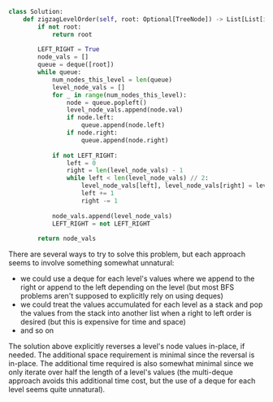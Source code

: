 ```python
class Solution:
    def zigzagLevelOrder(self, root: Optional[TreeNode]) -> List[List[int]]:
        if not root:
            return root
        
        LEFT_RIGHT = True
        node_vals = []
        queue = deque([root])
        while queue:
            num_nodes_this_level = len(queue)
            level_node_vals = []
            for _ in range(num_nodes_this_level):
                node = queue.popleft()
                level_node_vals.append(node.val)
                if node.left: 
                    queue.append(node.left)
                if node.right: 
                    queue.append(node.right)
                    
            if not LEFT_RIGHT:
                left = 0
                right = len(level_node_vals) - 1
                while left < len(level_node_vals) // 2:
                    level_node_vals[left], level_node_vals[right] = level_node_vals[right], level_node_vals[left]
                    left += 1
                    right -= 1
                    
            node_vals.append(level_node_vals)
            LEFT_RIGHT = not LEFT_RIGHT
            
        return node_vals
```

There are several ways to try to solve this problem, but each approach seems to involve something somewhat unnatural:

- we could use a deque for each level's values where we append to the right or append to the left depending on the level (but most BFS problems aren't supposed to explicitly rely on using deques)
- we could treat the values accumulated for each level as a stack and pop the values from the stack into another list when a right to left order is desired (but this is expensive for time and space)
- and so on

The solution above explicitly reverses a level's node values in-place, if needed. The additional space requirement is minimal since the reversal is in-place. The additional time required is also somewhat minimal since we only iterate over half the length of a level's values (the multi-deque approach avoids this additional time cost, but the use of a deque for each level seems quite unnatural).